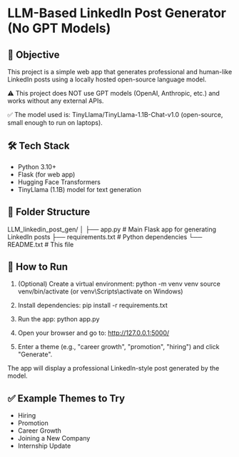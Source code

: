 LLM-Based LinkedIn Post Generator (No GPT Models)
=================================================

🧠 Objective
------------
This project is a simple web app that generates professional and human-like LinkedIn posts using a locally hosted open-source language model.

⚠️ This project does NOT use GPT models (OpenAI, Anthropic, etc.) and works without any external APIs.

✅ The model used is: TinyLlama/TinyLlama-1.1B-Chat-v1.0 (open-source, small enough to run on laptops).


🛠️ Tech Stack
-------------
- Python 3.10+
- Flask (for web app)
- Hugging Face Transformers
- TinyLlama (1.1B) model for text generation


📁 Folder Structure
-------------------
LLM_linkedin_post_gen/
│
├── app.py               # Main Flask app for generating LinkedIn posts
├── requirements.txt     # Python dependencies
└── README.txt           # This file


🚀 How to Run
-------------
1. (Optional) Create a virtual environment:
   python -m venv venv
   source venv/bin/activate  (or venv\Scripts\activate on Windows)

2. Install dependencies:
   pip install -r requirements.txt

3. Run the app:
   python app.py

4. Open your browser and go to:
   http://127.0.0.1:5000/

5. Enter a theme (e.g., "career growth", "promotion", "hiring") and click "Generate".

The app will display a professional LinkedIn-style post generated by the model.


✅ Example Themes to Try
------------------------
- Hiring
- Promotion
- Career Growth
- Joining a New Company
- Internship Update

